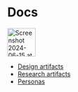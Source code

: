 # Docs

<img width="64" alt="Screenshot 2024-06-15 at 4 59 48 PM" src="https://github.com/agilesix/vets-website/assets/101129355/b18ad98e-8ec6-4bfd-ab18-9503299f0fec"><br/>

- [Design artifacts](https://github.com/agilesix/vets-website/tree/main/docs/design#design-artifacts)
- [Research artifacts](https://github.com/agilesix/vets-website/tree/main/docs/research)
- [Personas](https://github.com/agilesix/vets-website/tree/main/docs/research#va-form-24-spruce-personas)
